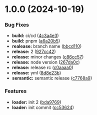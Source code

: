 # 1.0.0 (2024-10-19)


### Bug Fixes

* **build:** ci/cd ([4c3a4e3](https://github.com/prashanth-cn/Loader/commit/4c3a4e3f6f94ae888adf81c6e78205286d25d36c))
* **build:** pnpm ([a6a20b5](https://github.com/prashanth-cn/Loader/commit/a6a20b5f9cef04457816a5231d3f6878dbd8b65c))
* **realease:** branch name ([bbcd110](https://github.com/prashanth-cn/Loader/commit/bbcd110a49ae2590d8622f226bd054f108317ab1))
* **release:** 2 ([927cc42](https://github.com/prashanth-cn/Loader/commit/927cc4261ce10c9b07bfcea86b00d8e583789c37))
* **release:** minor changes ([c86cc57](https://github.com/prashanth-cn/Loader/commit/c86cc57a1011ce3853fea02f49660ec7b7d9a77a))
* **release:** node version ([267da0c](https://github.com/prashanth-cn/Loader/commit/267da0c25998bd21ad5c6efac9f84256366b4391))
* **release:** release rc ([c0aaaa0](https://github.com/prashanth-cn/Loader/commit/c0aaaa090639efc5dd1d66fb2476de63cf9e335f))
* **release:** yml ([8d8e23b](https://github.com/prashanth-cn/Loader/commit/8d8e23b355d199b7964209ad9f8c0c09c1901cd2))
* **semantic:** semantic release ([c7768a9](https://github.com/prashanth-cn/Loader/commit/c7768a935eff2cf45078789ed6421b4d72f0c7ce))


### Features

* **loader:** init 2 ([bda9769](https://github.com/prashanth-cn/Loader/commit/bda97699a762885c2a97836148e2ce5f32ffe28e))
* **loader:** init commit ([cc53624](https://github.com/prashanth-cn/Loader/commit/cc5362451d73725cd299d715a8a0e949fa259e73))
